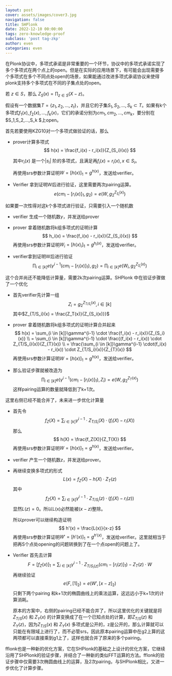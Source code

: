```yaml
---
layout: post
cover: assets/images/cover3.jpg
navigation: false
title: SHPlonk
date: 2022-12-10 00:00:00
tags: zero-knowledge-proof
subclass: 'post tag-zkp'
author: even
categories: even
---
```


在Plonk协议中，多项式承诺是非常重要的一个环节，协议中的多项式承诺实现了多个多项式在两个点上的open。但是在实际的应用场景下，有可能会出现需要多个多项式在多个不同点处open的场景，如果能通过改进多项式承诺协议来使得plonk支持多个多项式在不同的子集点处的open。

若 $z \in S$，那么 $Z_S(x) = \prod_{z \in S} (X-z)$。

假设有一个数据集$T = \{z_1, z_2, ..., z_t\}$，并且它的子集$S_1,S_2,...,S_k \subset T$。如果有k个多项式$f_1(x), f_2(x),...,f_k(x)$，它们的承诺分别为$cm_1, cm_2,...,cm_k$，要分别在$S_1,S_2,...,S_k $上open。

首先若要使用KZG10对一个多项式做验证的话，那么

* prover计算多项式
  $$
  h(x) = \frac{f_i(x) - r_i(x)}{Z_{S_i}(x)}
  $$


  其中$r_i(x)$ 是一个$|s_i|$ 阶的多项式，且满足再$f_i(x) = r_i(x), x \in S_i$。

  再使用srs参数计算证明$W =[h(x)]_1 = g^{h(x)}$，发送给verifier。

* Verifier 拿到证明W后进行验证，这里需要两次pairing运算。
  $$
  e(cm_i-[r_i(x)]_1,  g_2) = e(W,g_2^{Z_{S_i}(x)})
  $$

如果要一次性得对这k个多项式进行验证，只需要引入一个随机数

* verifier 生成一个随机数$\gamma$，并发送给prover

* prover 拿着随机数将k组多项式的证明计算
  $$
  h_i(x) =   \frac{f_i(x) - r_i(x)}{Z_{S_i}(x)}
  $$
  再使用srs参数计算证明$W_i =[h(x)_i]_1 = g^{h_i(x)}$，发送给verifier。

* verifier拿到证明W后进行验证
  $$
  \prod_{i \in [k]} e(\gamma^{i-1} (cm_i-[r_i(x)]_1),  g_2) = \prod_{i \in [k]}e(W_i,g_2^{Z_{S_i}(x)})
  $$

这个合并尚还不能降低计算量，需要2k次pairing运算。SHPlonk 中在验证步骤做了一个优化

* 首先verifier先计算一组
  $$
  Z_i = g_2^{Z_{T/S_i}(x)},i \in [k]
  $$
  其中$Z_{T/S_i}(x) = \frac{Z_T(x)}{Z_{S_i(x)}}$

* prover 拿着随机数将k组多项式的证明计算合并起来
  $$
  h(x) = \sum_{i \in [k]}\gamma^{i-1} \cdot  \frac{f_i(x) - r_i(x)}{Z_{S_i}(x)} \\ = \sum_{i \in [k]}\gamma^{i-1} \cdot  \frac{(f_i(x) - r_i(x)) \cdot Z_{T/S_i}(x)}{Z_{T}(x)} \\ =   \frac{\sum_{i \in [k]}\gamma^{i-1} \cdot(f_i(x) - r_i(x)) \cdot Z_{T/S_i}(x)}{Z_{T}(x)} 
  $$
  再使用srs参数计算证明$W =[h(x)]_1 = g^{h(x)}$，发送给verifier。
  
* 那么验证步骤就被改造为
  $$
  \prod_{i \in [k]} e(\gamma^{i-1} (cm_i-[r_i(x)]_1),  Z_i) =e(W,g_2^{Z_T(x)})
  $$
  这样pairing运算的数量就降低到了k+1次。

这里右侧已经不能合并了，未来进一步优化计算量

* 首先令
  $$
  f_Z(X) = \sum_{i \in [k]}\gamma^{i-1} \cdot Z_{T/S_i}(X)\cdot(f_i(X) - r_i(X))
  $$
  那么
  $$
  h(X) = \frac{f_Z(X)}{Z_T(X)}
  $$
  再使用srs参数计算证明$W =[h(x)]_1 = g^{h(x)}$，发送给verifier。

* verifier 产生一个随机数$z$，并发送给prover。

* 再继续变换多项式的形式
  $$
  L(x) = f_Z(X) - h(X)\cdot Z_T(z)
  $$
  其中
  $$
  f_Z(X) = \sum_{i \in [k]}\gamma^{i-1} \cdot Z_{T/S_i}(z)\cdot(f_i(X) - r_i(z))
  $$
  显然$L(z) = 0$。所以L(x)必然能被$(x-z)$整除。

  所以prover可以继续构造证明
  $$
  h'(x) = \frac{L(x)}{x-z}
  $$
  再使用srs参数计算证明$W' =[h'(x)]_1 = g^{h'(x)}$，发送给verifier。这里就相当于把再S个点处opening的问题转换到了在一个点open的问题上了。

* Verifier 首先去计算
  $$
  F = [f_Z(x)]_1=\sum_{i \in [k]}\gamma^{i-1} \cdot Z_{T/S_i(z)}(cm_i - [r_i(z)]_1) - Z_T(z)\cdot W
  $$
  再继续验证
  $$
  e(F,[1]_2) = e(W',[x-z]_2)
  $$
  只剩下两个pairing 和k+1次的椭圆曲线上的乘法运算，这远远小于k+1次的计算消耗。
  
  原本的方案中，右侧的pairing已经不能合并了，所以这里优化的关键就是将$Z_{T/S}(x)$ 和 $Z_{Y}(x)$ 的计算变换成了在一个已知点处的计算，即$Z_{T/S}(z)$ 和 $Z_{Y}(z)$，因为$Z_{T/S}(x)$ 和 $Z_{Y}(x)$ 多项式是公开的，z是公开的，那么计算就可以只能在有限域上进行了，而不必管srs，因此原本pairing运算中在g2上算的这两项都可以直接乘到g1上了，这样也就合并了原来的多个pairing。 

fflonk也是一种新的优化方案，它在SHPlonk的基础之上设计的优化方案，它继续沿用了SHPlonk的验证步骤，并结合了一种新的类似FFT运算的方法。fflonk的验证步骤中仅需要3次椭圆曲线上的运算，及2次pairing，与SHPlonk相比，又进一步优化了计算步骤。